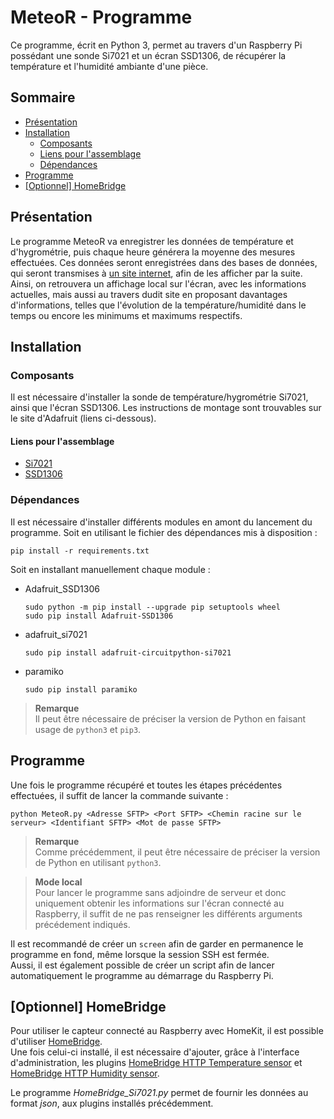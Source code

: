 # MeteoR - Programme
Ce programme, écrit en Python 3, permet au travers d'un Raspberry Pi
possédant une sonde Si7021 et un écran SSD1306, de récupérer la température et
l'humidité ambiante d'une pièce.

## **Sommaire**
- [Présentation](#présentation)
- [Installation](#installation)
  - [Composants](#composants)
  - [Liens pour l'assemblage](#liens-pour-lassemblage)
  - [Dépendances](#dépendances)
- [Programme](#programme)
- [\[Optionnel\] HomeBridge](#optionnel-homebridge)

## **Présentation**
Le programme MeteoR va enregistrer les données de température et d'hygrométrie,
puis chaque heure générera la moyenne des mesures effectuées. Ces données seront
enregistrées dans des bases de données, qui seront transmises à [un site
internet](https://github.com/LoicDblt/MeteoR-Site), afin de les afficher par la
suite.  
Ainsi, on retrouvera un affichage local sur l'écran, avec les informations
actuelles, mais aussi au travers dudit site en proposant davantages
d'informations, telles que l'évolution de la température/humidité dans le temps
ou encore les minimums et maximums respectifs.

## **Installation**
### Composants
Il est nécessaire d'installer la sonde de température/hygrométrie Si7021,
ainsi que l'écran SSD1306.
Les instructions de montage sont trouvables sur le site d'Adafruit (liens
ci-dessous).

#### Liens pour l'assemblage
* [Si7021](https://learn.adafruit.com/adafruit-si7021-temperature-plus-humidity-sensor/assembly)
* [SSD1306](https://learn.adafruit.com/monochrome-oled-breakouts/wiring-128x64-oleds)

### Dépendances
Il est nécessaire d'installer différents modules en amont du lancement du
programme.
Soit en utilisant le fichier des dépendances mis à disposition :
```
pip install -r requirements.txt
```

Soit en installant manuellement chaque module :
* Adafruit_SSD1306
  ```
  sudo python -m pip install --upgrade pip setuptools wheel
  sudo pip install Adafruit-SSD1306
  ```
* adafruit_si7021
  ```
  sudo pip install adafruit-circuitpython-si7021
  ```
* paramiko
  ```
  sudo pip install paramiko
  ```

> **Remarque**  
Il peut être nécessaire de préciser la version de Python en
faisant usage de ```python3``` et ```pip3```.

## Programme
Une fois le programme récupéré et toutes les étapes précédentes effectuées,
il suffit de lancer la commande suivante :

```shell
python MeteoR.py <Adresse SFTP> <Port SFTP> <Chemin racine sur le serveur> <Identifiant SFTP> <Mot de passe SFTP>
```

> **Remarque**  
Comme précédemment, il peut être nécessaire de préciser la
version de Python en utilisant ```python3```.

> **Mode local**  
Pour lancer le programme sans adjoindre de serveur et donc uniquement obtenir
les informations sur l'écran connecté au Raspberry, il suffit de ne pas
renseigner les différents arguments précédement indiqués.

Il est recommandé de créer un ```screen``` afin de garder en permanence le
programme en fond, même lorsque la session SSH est fermée.  
Aussi, il est également possible de créer un script afin de lancer
automatiquement le programme au démarrage du Raspberry Pi.

## [Optionnel] HomeBridge
Pour utiliser le capteur connecté au Raspberry avec HomeKit, il est possible
d'utiliser [HomeBridge](https://github.com/homebridge/homebridge/wiki/Install-Homebridge-on-Raspbian).  
Une fois celui-ci installé, il est nécessaire d'ajouter, grâce à l'interface
d'administration, les plugins
[HomeBridge HTTP Temperature sensor](https://github.com/Supereg/homebridge-http-temperature-sensor#readme)
et [HomeBridge HTTP Humidity sensor](https://github.com/Supereg/homebridge-http-humidity-sensor#readme).

Le programme *HomeBridge_Si7021.py* permet de fournir les données au format
*json*, aux plugins installés précédemment.